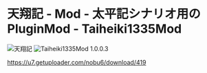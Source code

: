 # 天翔記 - Mod - 太平記シナリオ用のPluginMod - Taiheiki1335Mod

![天翔記](https://img.shields.io/badge/天翔記-with_PK-6479ff.svg)
![Taiheiki1335Mod 1.0.0.3](https://img.shields.io/badge/Taiheiki1335Mod-1.0.0.3-6479ff.svg)

https://u7.getuploader.com/nobu6/download/419